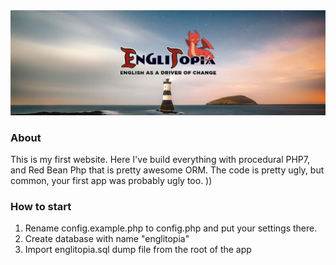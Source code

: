 <img src="https://raw.githubusercontent.com/SerhiiCho/englitopia/master/media/img/banner1.jpg" style="text-align:center">

### About

This is my first website. Here I've build everything with procedural PHP7, and Red Bean Php that is pretty awesome ORM. The code is pretty ugly, but common, your first app was probably ugly too. ))

### How to start

1. Rename config.example.php to config.php and put your settings there.
2. Create database with name "englitopia"
3. Import englitopia.sql dump file from the root of the app
